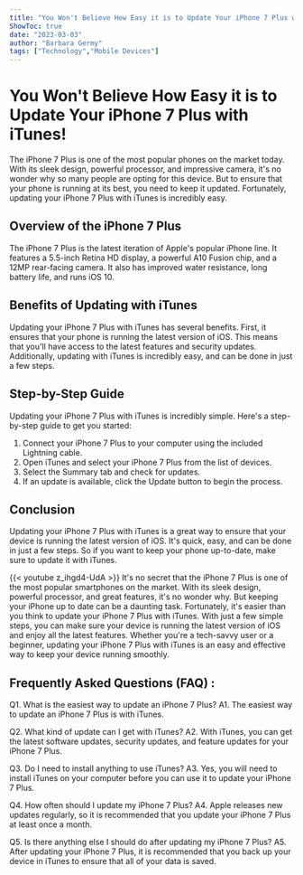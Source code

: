 ```yaml
---
title: "You Won't Believe How Easy it is to Update Your iPhone 7 Plus with iTunes!"
ShowToc: true 
date: "2023-03-03"
author: "Barbara Germy" 
tags: ["Technology","Mobile Devices"]
---
```

# You Won't Believe How Easy it is to Update Your iPhone 7 Plus with iTunes!

The iPhone 7 Plus is one of the most popular phones on the market today. With its sleek design, powerful processor, and impressive camera, it's no wonder why so many people are opting for this device. But to ensure that your phone is running at its best, you need to keep it updated. Fortunately, updating your iPhone 7 Plus with iTunes is incredibly easy.

## Overview of the iPhone 7 Plus

The iPhone 7 Plus is the latest iteration of Apple's popular iPhone line. It features a 5.5-inch Retina HD display, a powerful A10 Fusion chip, and a 12MP rear-facing camera. It also has improved water resistance, long battery life, and runs iOS 10.

## Benefits of Updating with iTunes

Updating your iPhone 7 Plus with iTunes has several benefits. First, it ensures that your phone is running the latest version of iOS. This means that you'll have access to the latest features and security updates. Additionally, updating with iTunes is incredibly easy, and can be done in just a few steps.

## Step-by-Step Guide

Updating your iPhone 7 Plus with iTunes is incredibly simple. Here's a step-by-step guide to get you started:

1. Connect your iPhone 7 Plus to your computer using the included Lightning cable.
2. Open iTunes and select your iPhone 7 Plus from the list of devices.
3. Select the Summary tab and check for updates.
4. If an update is available, click the Update button to begin the process.

## Conclusion

Updating your iPhone 7 Plus with iTunes is a great way to ensure that your device is running the latest version of iOS. It's quick, easy, and can be done in just a few steps. So if you want to keep your phone up-to-date, make sure to update it with iTunes.

{{< youtube z_ihgd4-UdA >}} 
It's no secret that the iPhone 7 Plus is one of the most popular smartphones on the market. With its sleek design, powerful processor, and great features, it's no wonder why. But keeping your iPhone up to date can be a daunting task. Fortunately, it's easier than you think to update your iPhone 7 Plus with iTunes. With just a few simple steps, you can make sure your device is running the latest version of iOS and enjoy all the latest features. Whether you're a tech-savvy user or a beginner, updating your iPhone 7 Plus with iTunes is an easy and effective way to keep your device running smoothly.

## Frequently Asked Questions (FAQ) :
Q1. What is the easiest way to update an iPhone 7 Plus?
A1. The easiest way to update an iPhone 7 Plus is with iTunes.

Q2. What kind of update can I get with iTunes?
A2. With iTunes, you can get the latest software updates, security updates, and feature updates for your iPhone 7 Plus.

Q3. Do I need to install anything to use iTunes?
A3. Yes, you will need to install iTunes on your computer before you can use it to update your iPhone 7 Plus.

Q4. How often should I update my iPhone 7 Plus?
A4. Apple releases new updates regularly, so it is recommended that you update your iPhone 7 Plus at least once a month.

Q5. Is there anything else I should do after updating my iPhone 7 Plus?
A5. After updating your iPhone 7 Plus, it is recommended that you back up your device in iTunes to ensure that all of your data is saved.


